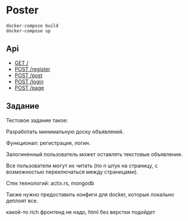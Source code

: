 # Poster
```
docker-compose build
docker-compose up
```

## Api
- [GET /](http://localhost:8080/)
- [POST /register](http://localhost:8080/register)
- [POST /post](http://localhost:8080/post)
- [POST /login](http://localhost:8080/login)
- [POST /page](http://localhost:8080/page)



## Задание
Тестовое задание такое:

Разработать минимальную доску объявлений. 

Функционал: регистрация, логин.

Залогиненный пользователь может оставлять текстовые объявления.

Все пользователи могут их читать (по n штук на страницу, с возможностью переключаться между страницами).

Стек технологий: actix.rs, mongodb

Также нужно предоставить конфиги для docker, которые локально деплоят все.

какой-то rich фронтенд не надо, html без верстки подойдет
